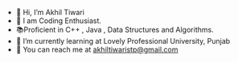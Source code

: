 - 👋 Hi, I’m Akhil Tiwari
- 👀 I am Coding Enthusiast.
- 📚Proficient in C++ , Java , Data Structures and Algorithms.
- 🌱 I’m currently learning at Lovely Professional University, Punjab
- 📢 You can reach me at akhiltiwaristp@gmail.com

<!---
akhilTiwari03/akhilTiwari03 is a ✨ special ✨ repository because its `README.md` (this file) appears on your GitHub profile.
You can click the Preview link to take a look at your changes.
--->
